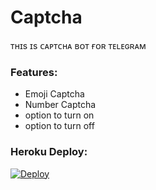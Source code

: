 # Captcha
ᴛʜɪs ɪs ᴄᴀᴘᴛᴄʜᴀ ʙᴏᴛ ғᴏʀ ᴛᴇʟᴇɢʀᴀᴍ
### Features:
 - Emoji Captcha
 - Number Captcha
 - option to turn on
 - option to turn off

### Heroku Deploy:
[![Deploy](https://www.herokucdn.com/deploy/button.svg)](https://heroku.com/deploy?template=https://github.com/Namwg708owmer/Captcha)
